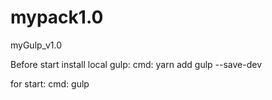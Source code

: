 # mypack1.0
myGulp_v1.0

Before start install local gulp:
cmd: yarn add gulp --save-dev

for start:
cmd: gulp

